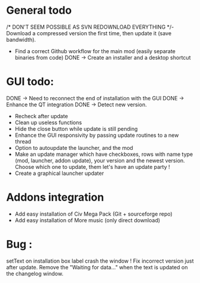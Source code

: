 # General todo
/* DON'T SEEM POSSIBLE AS SVN REDOWNLOAD EVERYTHING */- Download a compressed version the first time, then update it (save bandwidth).
- Find a correct Github workflow for the main mod (easily separate binaries from code)
DONE -> Create an installer and a desktop shortcut

# GUI todo:

DONE -> Need to reconnect the end of installation with the GUI
DONE -> Enhance the QT integration
DONE -> Detect new version.

- Recheck after update
- Clean up useless functions
- Hide the close button while update is still pending
- Enhance the GUI responsivity by passing update routines to a new thread
- Option to autoupdate the launcher, and the mod
- Make an update manager which have checkboxes, rows with name type (mod, launcher, addon update), your version and the newest version. Choose which one to update, them let's have an update party !
- Create a graphical launcher updater

# Addons integration
- Add easy installation of Civ Mega Pack (Git + sourceforge repo)
- Add easy installation of More music (only direct download)

# Bug :
setText on installation box label crash the window !
Fix incorrect version just after update.
Remove the "Waiting for data..." when the text is updated on the changelog window.
